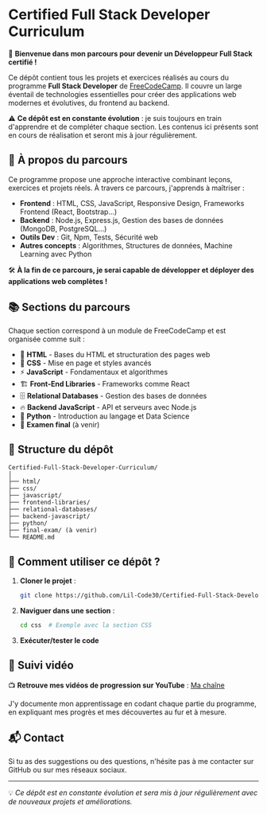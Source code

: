 # Certified Full Stack Developer Curriculum

🚀 **Bienvenue dans mon parcours pour devenir un Développeur Full Stack certifié !**

Ce dépôt contient tous les projets et exercices réalisés au cours du programme **Full Stack Developer** de [FreeCodeCamp](https://www.freecodecamp.org/learn/full-stack-developer). Il couvre un large éventail de technologies essentielles pour créer des applications web modernes et évolutives, du frontend au backend.

⚠️ **Ce dépôt est en constante évolution** : je suis toujours en train d'apprendre et de compléter chaque section. Les contenus ici présents sont en cours de réalisation et seront mis à jour régulièrement.

## 📖 À propos du parcours

Ce programme propose une approche interactive combinant leçons, exercices et projets réels. À travers ce parcours, j'apprends à maîtriser :

- **Frontend** : HTML, CSS, JavaScript, Responsive Design, Frameworks Frontend (React, Bootstrap...)
- **Backend** : Node.js, Express.js, Gestion des bases de données (MongoDB, PostgreSQL...)
- **Outils Dev** : Git, Npm, Tests, Sécurité web
- **Autres concepts** : Algorithmes, Structures de données, Machine Learning avec Python

🛠️ **À la fin de ce parcours, je serai capable de développer et déployer des applications web complètes !**

## 📚 Sections du parcours

Chaque section correspond à un module de FreeCodeCamp et est organisée comme suit :

- 📌 **HTML** - Bases du HTML et structuration des pages web
- 🎨 **CSS** - Mise en page et styles avancés
- ⚡ **JavaScript** - Fondamentaux et algorithmes
- 🏗️ **Front-End Libraries** - Frameworks comme React
- 🗄️ **Relational Databases** - Gestion des bases de données
- 🔥 **Backend JavaScript** - API et serveurs avec Node.js
- 🐍 **Python** - Introduction au langage et Data Science
- 🎯 **Examen final** (à venir)

## 📂 Structure du dépôt

```
Certified-Full-Stack-Developer-Curriculum/
│
├── html/
├── css/
├── javascript/
├── frontend-libraries/
├── relational-databases/
├── backend-javascript/
├── python/
├── final-exam/ (à venir)
└── README.md
```

## 🚀 Comment utiliser ce dépôt ?

1. **Cloner le projet** :
   ```bash
   git clone https://github.com/Lil-Code30/Certified-Full-Stack-Developer-Curriculum.git
   ```
2. **Naviguer dans une section** :
   ```bash
   cd css  # Exemple avec la section CSS
   ```
3. **Exécuter/tester le code**

## 🎥 Suivi vidéo

📺 **Retrouve mes vidéos de progression sur YouTube** : [Ma chaîne](https://www.youtube.com/@licode30)

J'y documente mon apprentissage en codant chaque partie du programme, en expliquant mes progrès et mes découvertes au fur et à mesure.

## 📬 Contact

Si tu as des suggestions ou des questions, n'hésite pas à me contacter sur GitHub ou sur mes réseaux sociaux.

---

💡 _Ce dépôt est en constante évolution et sera mis à jour régulièrement avec de nouveaux projets et améliorations._
